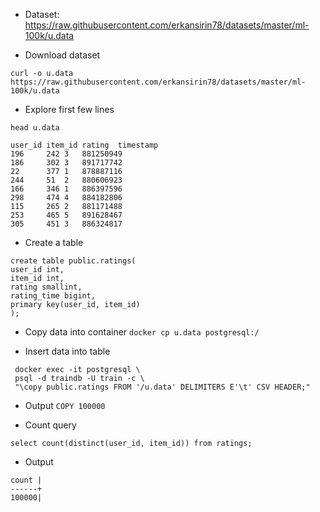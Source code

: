 
- Dataset: https://raw.githubusercontent.com/erkansirin78/datasets/master/ml-100k/u.data

- Download dataset
```
curl -o u.data https://raw.githubusercontent.com/erkansirin78/datasets/master/ml-100k/u.data
```

- Explore first few lines
```
head u.data

user_id item_id rating  timestamp
196     242 3   881250949
186     302 3   891717742
22      377 1   878887116
244     51  2   880606923
166     346 1   886397596
298     474 4   884182806
115     265 2   881171488
253     465 5   891628467
305     451 3   886324817
```

- Create a table

```
create table public.ratings(
user_id int,
item_id int, 
rating smallint,
rating_time bigint,
primary key(user_id, item_id)
);
```

- Copy data into container
` docker cp u.data postgresql:/ ` 

- Insert data into table 
```
 docker exec -it postgresql \
 psql -d traindb -U train -c \
 "\copy public.ratings FROM '/u.data' DELIMITERS E'\t' CSV HEADER;"
 ```
 - Output ` COPY 100000 ` 
 
 - Count query
 ```
 select count(distinct(user_id, item_id)) from ratings; 
 ```
 
 - Output 
```
count |
------+
100000|
```
 
 

 
 
 
 
 
 
 
```